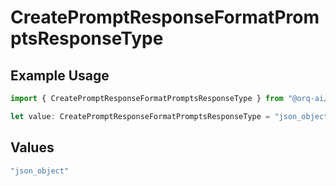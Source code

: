 # CreatePromptResponseFormatPromptsResponseType

## Example Usage

```typescript
import { CreatePromptResponseFormatPromptsResponseType } from "@orq-ai/node/models/operations";

let value: CreatePromptResponseFormatPromptsResponseType = "json_object";
```

## Values

```typescript
"json_object"
```